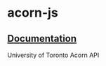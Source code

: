 # acorn-js
## [Documentation](https://lesterlyu.github.io/acorn-js/index.html)
University of Toronto Acorn API
